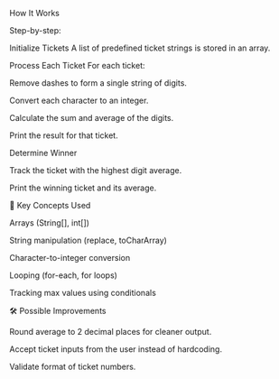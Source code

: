 How It Works

Step-by-step:

Initialize Tickets
A list of predefined ticket strings is stored in an array.

Process Each Ticket
For each ticket:

Remove dashes to form a single string of digits.

Convert each character to an integer.

Calculate the sum and average of the digits.

Print the result for that ticket.

Determine Winner

Track the ticket with the highest digit average.

Print the winning ticket and its average.

🔧 Key Concepts Used

Arrays (String[], int[])

String manipulation (replace, toCharArray)

Character-to-integer conversion

Looping (for-each, for loops)

Tracking max values using conditionals

🛠 Possible Improvements

Round average to 2 decimal places for cleaner output.

Accept ticket inputs from the user instead of hardcoding.

Validate format of ticket numbers.